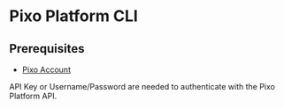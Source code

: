 # Pixo Platform CLI

## Prerequisites
- [Pixo Account](https://apex.pixovr.com)

API Key or Username/Password are needed to authenticate with the Pixo Platform API.
